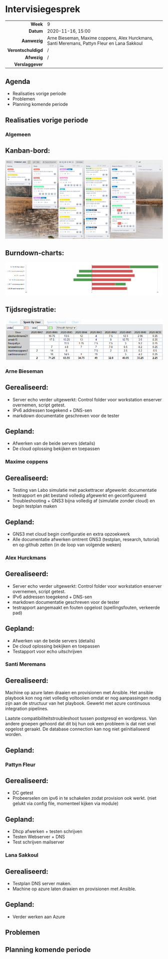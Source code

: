 # Intervisiegesprek

|                     |                   |
|--------------------:|:------------------|
|            **Week** | 9                 |
|           **Datum** | 2020-11-16, 15:00 |
|        **Aanwezig** | Arne Bieseman, Maxime coppens, Alex Hurckmans, Santi Meremans, Pattyn Fleur en Lana Sakkoul|
| **Verontschuldigd** | / |
|         **Afwezig** | / |
|    **Verslaggever** |                   |

## Agenda

- Realisaties vorige periode
- Problemen
- Planning komende periode

## Realisaties vorige periode



### Algemeen

## Kanban-bord:
![Kanban](Fotos/Kanban_W9.png)


## Burndown-charts:
![Burndown_Algemeen](Fotos/Burndown_Algemeen_W6.PNG)


## Tijdsregistratie:
![Tijdsregistratie](Fotos/Tijdsregistratie_W9.png)

### Arne Bieseman

## Gerealiseerd:
- Server echo verder uitgewerkt: Control folder voor workstation enserver overnemen, script getest.
- IPv6 addressen toegekend + DNS-sen
- markdown documentatie geschreven voor de tester

## Gepland:
- Afwerken van de beide servers (details)
- De cloud oplossing bekijken en toepassen

### Maxime coppens

## Gerealiseerd:
- Testing van Labo simulatie met packettracer afgewerkt: documentatie testrapport en pkt bestand volledig afgewerkt en geconfigureerd
- Troubleshooting + GNS3 bijna volledig af (simulatie zonder cloud) en begin testplan maken

## Gepland:
- GNS3 met cloud begin configuratie en extra opzoekwerk
- Alle documentatie afwerken omtrent GNS3 (testplan, research, tutorial) en op github zetten (in de loop van volgende weken)

### Alex Hurckmans

## Gerealiseerd:
- Server echo verder uitgewerkt: Control folder voor workstation enserver overnemen, script getest.
- IPv6 addressen toegekend + DNS-sen
- markdown documentatie geschreven voor de tester
- testrapport aangemaakt en fouten opgelost (spellingsfouten, verkeerde pad)

## Gepland:
- Afwerken van de beide servers (details)
- De cloud oplossing bekijken en toepassen
- Testapport voor echo uitschrijven

### Santi Meremans

## Gerealiseerd:
Machine op azure laten draaien en provisionen met Ansible. Het ansible playbook kon nog niet volledig voltooiien omdat er nog aanpassingen nodig zijn aan de structuur van het playbook. Gewerkt met azure continuous integration pipelines.

Laatste compatibiliteitstroubleshoot tussen postgresql en wordpress. Van andere groepen gehoord dat dit bij hun ook een probleem is dat niet snel opgelost geraakt. De database connection kan nog niet geïnitialiseerd worden.

## Gepland:

### Pattyn Fleur

## Gerealiseerd:
- DC getest
- Probeerselen om ipv6 in te schakelen zodat provision ook werkt. (niet gelukt via config file, momenteel kijken via module)

## Gepland:
- Dhcp afwerken + testen schrijven
- Testen Webserver + DNS
- Test schrijven mailserver

### Lana Sakkoul

## Gerealiseerd:
- Testplan DNS server maken.
- Machine op azure laten draaien en provisionen met Ansible.
## Gepland:
- Verder werken aan Azure

## Problemen

## Planning komende periode
